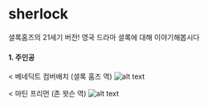 # sherlock
셜록홈즈의 21세기 버전! 영국 드라마 셜록에 대해 이야기해봅시다

#### 1. 주인공

< 베네딕트 컴버배치 (셜록 홈즈 역)
![alt text](http://cfile23.uf.tistory.com/image/2430AF4355CA5A8535DA31)

< 마틴 프리먼 (존 왓슨 역)
![alt text](http://cfile229.uf.daum.net/image/176FE5424F639BA207CAEC)
